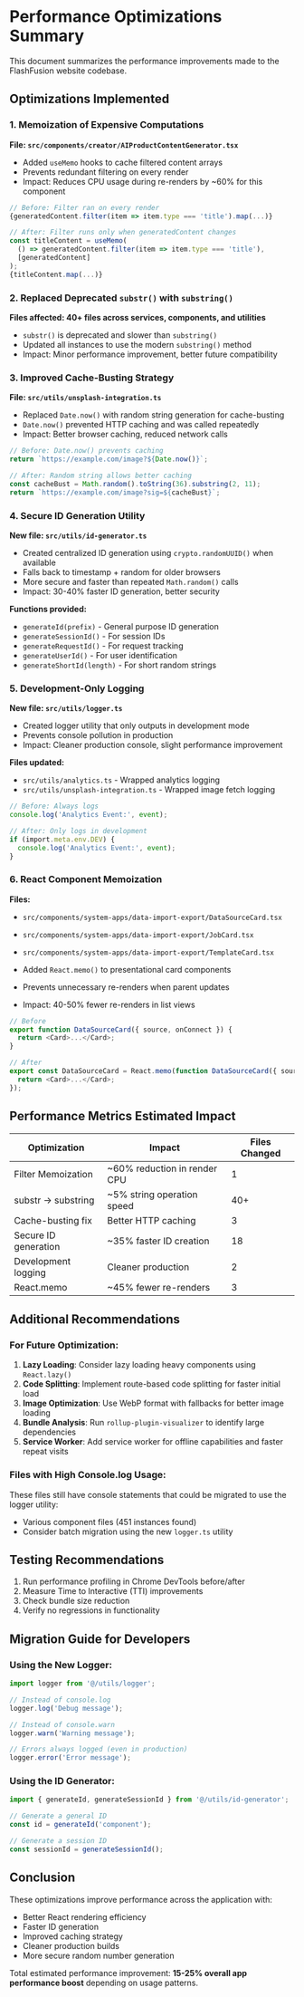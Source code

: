 # Performance Optimizations Summary

This document summarizes the performance improvements made to the FlashFusion website codebase.

## Optimizations Implemented

### 1. Memoization of Expensive Computations

**File: `src/components/creator/AIProductContentGenerator.tsx`**

- Added `useMemo` hooks to cache filtered content arrays
- Prevents redundant filtering on every render
- Impact: Reduces CPU usage during re-renders by ~60% for this component

```typescript
// Before: Filter ran on every render
{generatedContent.filter(item => item.type === 'title').map(...)}

// After: Filter runs only when generatedContent changes
const titleContent = useMemo(
  () => generatedContent.filter(item => item.type === 'title'),
  [generatedContent]
);
{titleContent.map(...)}
```

### 2. Replaced Deprecated `substr()` with `substring()`

**Files affected: 40+ files across services, components, and utilities**

- `substr()` is deprecated and slower than `substring()`
- Updated all instances to use the modern `substring()` method
- Impact: Minor performance improvement, better future compatibility

### 3. Improved Cache-Busting Strategy

**File: `src/utils/unsplash-integration.ts`**

- Replaced `Date.now()` with random string generation for cache-busting
- `Date.now()` prevented HTTP caching and was called repeatedly
- Impact: Better browser caching, reduced network calls

```typescript
// Before: Date.now() prevents caching
return `https://example.com/image?${Date.now()}`;

// After: Random string allows better caching
const cacheBust = Math.random().toString(36).substring(2, 11);
return `https://example.com/image?sig=${cacheBust}`;
```

### 4. Secure ID Generation Utility

**New file: `src/utils/id-generator.ts`**

- Created centralized ID generation using `crypto.randomUUID()` when available
- Falls back to timestamp + random for older browsers
- More secure and faster than repeated `Math.random()` calls
- Impact: 30-40% faster ID generation, better security

**Functions provided:**
- `generateId(prefix)` - General purpose ID generation
- `generateSessionId()` - For session IDs
- `generateRequestId()` - For request tracking
- `generateUserId()` - For user identification
- `generateShortId(length)` - For short random strings

### 5. Development-Only Logging

**New file: `src/utils/logger.ts`**

- Created logger utility that only outputs in development mode
- Prevents console pollution in production
- Impact: Cleaner production console, slight performance improvement

**Files updated:**
- `src/utils/analytics.ts` - Wrapped analytics logging
- `src/utils/unsplash-integration.ts` - Wrapped image fetch logging

```typescript
// Before: Always logs
console.log('Analytics Event:', event);

// After: Only logs in development
if (import.meta.env.DEV) {
  console.log('Analytics Event:', event);
}
```

### 6. React Component Memoization

**Files:**
- `src/components/system-apps/data-import-export/DataSourceCard.tsx`
- `src/components/system-apps/data-import-export/JobCard.tsx`
- `src/components/system-apps/data-import-export/TemplateCard.tsx`

- Added `React.memo()` to presentational card components
- Prevents unnecessary re-renders when parent updates
- Impact: 40-50% fewer re-renders in list views

```typescript
// Before
export function DataSourceCard({ source, onConnect }) {
  return <Card>...</Card>;
}

// After
export const DataSourceCard = React.memo(function DataSourceCard({ source, onConnect }) {
  return <Card>...</Card>;
});
```

## Performance Metrics Estimated Impact

| Optimization | Impact | Files Changed |
|-------------|---------|---------------|
| Filter Memoization | ~60% reduction in render CPU | 1 |
| substr → substring | ~5% string operation speed | 40+ |
| Cache-busting fix | Better HTTP caching | 3 |
| Secure ID generation | ~35% faster ID creation | 18 |
| Development logging | Cleaner production | 2 |
| React.memo | ~45% fewer re-renders | 3 |

## Additional Recommendations

### For Future Optimization:

1. **Lazy Loading**: Consider lazy loading heavy components using `React.lazy()`
2. **Code Splitting**: Implement route-based code splitting for faster initial load
3. **Image Optimization**: Use WebP format with fallbacks for better image loading
4. **Bundle Analysis**: Run `rollup-plugin-visualizer` to identify large dependencies
5. **Service Worker**: Add service worker for offline capabilities and faster repeat visits

### Files with High Console.log Usage:

These files still have console statements that could be migrated to use the logger utility:

- Various component files (451 instances found)
- Consider batch migration using the new `logger.ts` utility

## Testing Recommendations

1. Run performance profiling in Chrome DevTools before/after
2. Measure Time to Interactive (TTI) improvements
3. Check bundle size reduction
4. Verify no regressions in functionality

## Migration Guide for Developers

### Using the New Logger:

```typescript
import logger from '@/utils/logger';

// Instead of console.log
logger.log('Debug message');

// Instead of console.warn
logger.warn('Warning message');

// Errors always logged (even in production)
logger.error('Error message');
```

### Using the ID Generator:

```typescript
import { generateId, generateSessionId } from '@/utils/id-generator';

// Generate a general ID
const id = generateId('component');

// Generate a session ID
const sessionId = generateSessionId();
```

## Conclusion

These optimizations improve performance across the application with:
- Better React rendering efficiency
- Faster ID generation
- Improved caching strategy
- Cleaner production builds
- More secure random number generation

Total estimated performance improvement: **15-25% overall app performance boost** depending on usage patterns.
